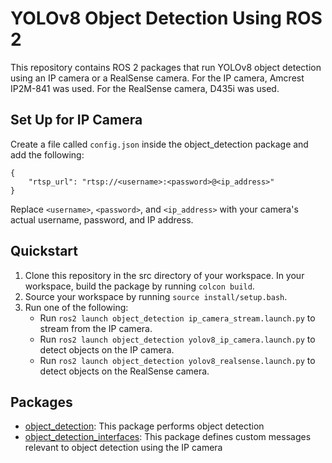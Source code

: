 # YOLOv8 Object Detection Using ROS 2
This repository contains ROS 2 packages that run YOLOv8 object detection using an IP camera or a RealSense camera. For the IP camera, Amcrest IP2M-841 was used. For the RealSense camera, D435i was used.
## Set Up for IP Camera
Create a file called `config.json` inside the object_detection package and add the following:
```
{
    "rtsp_url": "rtsp://<username>:<password>@<ip_address>"
}
```
Replace `<username>`, `<password>`, and `<ip_address>` with your camera's actual username, password, and IP address.
## Quickstart
1. Clone this repository in the src directory of your workspace. In your workspace, build the package by running `colcon build`.
2. Source your workspace by running `source install/setup.bash`.
3. Run one of the following:
    * Run `ros2 launch object_detection ip_camera_stream.launch.py` to stream from the IP camera.
    * Run `ros2 launch object_detection yolov8_ip_camera.launch.py` to detect objects on the IP camera.
    * Run `ros2 launch object_detection yolov8_realsense.launch.py` to detect objects on the RealSense camera.

## Packages
* [object_detection](https://github.com/r-shima/yolov8_ros2/tree/main/object_detection): This package performs object detection
* [object_detection_interfaces](https://github.com/r-shima/yolov8_ros2/tree/main/object_detection_interfaces): This package defines custom messages relevant to object detection using the IP camera